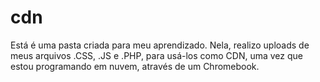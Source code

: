 # cdn

Está é uma pasta criada para meu aprendizado. Nela, realizo uploads de meus arquivos .CSS, .JS e .PHP, para usá-los como CDN, uma vez que estou programando em nuvem, através de um Chromebook.
